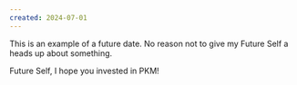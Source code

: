 ```yaml
---
created: 2024-07-01
---
```

This is an example of a future date. No reason not to give my Future Self a heads up about something. 

Future Self, I hope you invested in PKM!